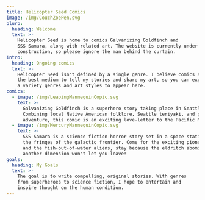 ```yaml
---
title: Helicopter Seed Comics
image: /img/CouchZoePen.svg
blurb:
  heading: Welcome
  text: >-
    Helicopter Seed is home to comics Galvanizing Goldfinch and
    SSS Samara, along with related art. The website is currently under 
    construction, so please ignore the man behind the curtain.
intro:
  heading: Ongoing comics
  text: >-
    Helicopter Seed isn't defined by a single genre. I believe comics are
    the best medium to tell my stories and share my art, so you can expect
    a variety genres and art styles to appear here.
comics:
  - image: /img/LeapingMannequinCopic.svg
    text: >-
      Galvanizing Goldfinch is a superhero story taking place in Seattle. 
      Combining local Native American folklore, Seattle teriyaki, and pulse-pounding
      adventure, this comic is an exciting love-letter to the Pacific Northwest.
  - image: /img/MercuryMannequinCopic.svg
    text: >-
      SSS Samara is a science fiction horror story set in a space station on
      the fringes of the galactic frontier. Come for the exciting pioneer lifestyle
      and the fish-out-of-water aliens, stay because the eldritch abomination from
      another dimension won't let you leave!
goals:
  heading: My Goals
  text: >-
    The goal is to write compelling, original stories. With genres
    from superheroes to science fiction, I hope to entertain and
    inspire thought on the human condition.
---
```


